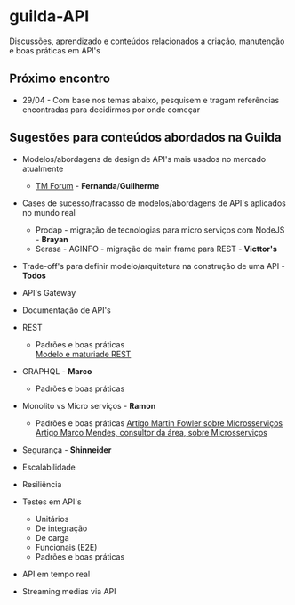 # guilda-API
Discussões, aprendizado e conteúdos relacionados a criação, manutenção e boas práticas em API's

## Próximo encontro
- 29/04 - Com base nos temas abaixo, pesquisem e tragam referências encontradas para decidirmos por onde começar
## Sugestões para conteúdos abordados na Guilda
- Modelos/abordagens de design de API's mais usados no mercado atualmente  
  * [TM Forum](https://www.tmforum.org/) - **Fernanda**/**Guilherme**

- Cases de sucesso/fracasso de modelos/abordagens de API's aplicados no mundo real
    * Prodap - migração de tecnologias para micro serviços com NodeJS - **Brayan**
    * Serasa - AGINFO - migração de main frame para REST - **Victtor's**
- Trade-off's para definir modelo/arquitetura na construção de uma API - **Todos**
- API's Gateway
- Documentação de API's
- REST
  - Padrões e boas práticas  
    [Modelo e maturiade REST](https://martinfowler.com/articles/richardsonMaturityModel.html "Richardson Maturity Model")
    
- GRAPHQL - **Marco**
  - Padrões e boas práticas 
  
- Monolito vs Micro serviços - **Ramon** 
  - Padrões e boas práticas
    [Artigo Martin Fowler sobre Microsserviços](https://martinfowler.com/articles/microservices.html "Microservices")  
    [Artigo Marco Mendes, consultor da área, sobre Microsserviços](https://marco-mendes.com/2016/11/26/microsservicos-e-outros-padroes-de-arquitetura-de-software/ "Microsserviços e Outros Padrões de Arquitetura de Software")
- Segurança - **Shinneider**
- Escalabilidade
- Resiliência 
- Testes em API's
  - Unitários
  - De integração
  - De carga
  - Funcionais (E2E)
  - Padrões e boas práticas
- API em tempo real
- Streaming medias via API
